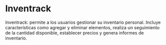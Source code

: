 # Inventrack
Inventrack:  permite a los usuarios gestionar su inventario personal. Incluye características como agregar y eliminar elementos, realiza un seguimiento de la cantidad disponible, establecer precios y genera informes de inventario.

